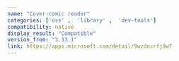 ```yaml
---
name: "Cover-comic reader"
categories: ['oss' ,  'library' ,  'dev-tools']
compatibility: native
display_result: "Compatible"
version_from: "3.13.1"
link: https://apps.microsoft.com/detail/9wzdncrfj9w7
---
```

